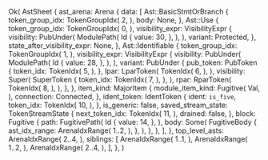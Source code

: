 Ok(
    AstSheet {
        ast_arena: Arena {
            data: [
                Ast::BasicStmtOrBranch {
                    token_group_idx: TokenGroupIdx(
                        2,
                    ),
                    body: None,
                },
                Ast::Use {
                    token_group_idx: TokenGroupIdx(
                        0,
                    ),
                    visibility_expr: VisibilityExpr {
                        visibility: PubUnder(
                            ModulePath(
                                Id {
                                    value: 30,
                                },
                            ),
                        ),
                        variant: Protected,
                    },
                    state_after_visibility_expr: None,
                },
                Ast::Identifiable {
                    token_group_idx: TokenGroupIdx(
                        1,
                    ),
                    visibility_expr: VisibilityExpr {
                        visibility: PubUnder(
                            ModulePath(
                                Id {
                                    value: 28,
                                },
                            ),
                        ),
                        variant: PubUnder {
                            pub_token: PubToken {
                                token_idx: TokenIdx(
                                    5,
                                ),
                            },
                            lpar: LparToken(
                                TokenIdx(
                                    6,
                                ),
                            ),
                            visibility: Super(
                                SuperToken {
                                    token_idx: TokenIdx(
                                        7,
                                    ),
                                },
                            ),
                            rpar: RparToken(
                                TokenIdx(
                                    8,
                                ),
                            ),
                        },
                    },
                    item_kind: MajorItem {
                        module_item_kind: Fugitive(
                            Val,
                        ),
                        connection: Connected,
                    },
                    ident_token: IdentToken {
                        ident: `is_five`,
                        token_idx: TokenIdx(
                            10,
                        ),
                    },
                    is_generic: false,
                    saved_stream_state: TokenStreamState {
                        next_token_idx: TokenIdx(
                            11,
                        ),
                        drained: false,
                    },
                    block: Fugitive {
                        path: FugitivePath(
                            Id {
                                value: 14,
                            },
                        ),
                        body: Some(
                            FugitiveBody {
                                ast_idx_range: ArenaIdxRange(
                                    1..2,
                                ),
                            },
                        ),
                    },
                },
            ],
        },
        top_level_asts: ArenaIdxRange(
            2..4,
        ),
        siblings: [
            ArenaIdxRange(
                1..1,
            ),
            ArenaIdxRange(
                1..2,
            ),
            ArenaIdxRange(
                2..4,
            ),
        ],
    },
)